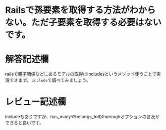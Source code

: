 # Railsで孫要素を取得する方法がわからない。ただ子要素を取得する必要はないです。
# 解答記述欄

railsで親子関係などにあるモデルの取得はincludesというメソッド使うことで実現できます。
```include```で調べてみましょう。





# レビュー記述欄
includeもありですが、has_manyやbelongs_toのthoroughオプションの言及ができると良いです。